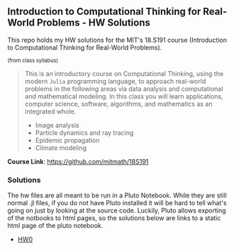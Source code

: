 ## Introduction to Computational Thinking for Real-World Problems - HW Solutions

This repo holds my HW solutions for the MIT's 18.S191 course (Introduction to Computational Thinking for Real-World Problems). 

<sub>(from class syllabus)</sub>
> This is an introductory course on Computational Thinking, using the modern `Julia` programming language, to approach real-world problems in the following areas via data analysis and computational and mathematical modeling. In this class you will learn applications, computer science, software, algorithms, and mathematics as an integrated whole.
> - Image analysis
> - Particle dynamics and ray tracing
> - Epidemic propagation
> - Climate modeling

**Course Link**: https://github.com/mitmath/18S191



### Solutions

The hw files are all meant to be run in a Pluto Notebook. While they are still normal .jl files, if you do not have Pluto installed it will be hard to tell what's going on just by looking at the source code. Luckily, Pluto allows exporting of the notbooks to html pages, so the solutions below are links to a static html page of the pluto notebook. 

- <a href="https://htmlpreview.github.io/?https://github.com/rnevils/MIT-18.S191/blob/master/hw0.jl.html" target="_blank">HW0</a>